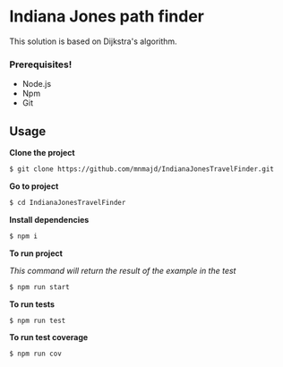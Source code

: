 # Indiana Jones path finder 
This solution is based on Dijkstra's algorithm.



### Prerequisites!


  - Node.js
  - Npm
  - Git



## Usage
**Clone the project**
```sh
$ git clone https://github.com/mnmajd/IndianaJonesTravelFinder.git
```
**Go to project** 
```sh
$ cd IndianaJonesTravelFinder
```
**Install dependencies**
```sh
$ npm i
```
**To run project**

*This command will return the result of the example in the test*
```sh
$ npm run start
```

**To run tests**
```sh
$ npm run test
```

**To run test coverage**
```sh
$ npm run cov
```



